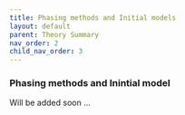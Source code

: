 ```yaml
---
title: Phasing methods and Initial models
layout: default
parent: Theory Summary
nav_order: 2
child_nav_order: 3
---
```


### Phasing methods and Inintial model
Will be added soon ...
